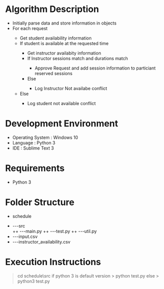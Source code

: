 # Algorithm Description

<ul>
    <li>Initially parse data and store information in objects</li>
    <li>For each request</li>
        <ul>
            <li>Get student availability information</li>
            <li>If student is available at the requested time</li>
                <ul>
                    <li>Get instructor availabity information</li>
                    <li>If Instructor sessions match and durations match</li>
                        <ul>
                            <li>Approve Request and add session information to particiant reserved sessions</li>
                        </ul>
                    <li>Else</li>
                        <ul>
                            <li>Log Instructor Not availabe conflict</li>
                        </ul>
                </ul>
            <li>Else</li>
                <ul>
                    <li>Log student not available conflict</li>
                </ul>
        </ul>

</ul>

# Development Environment

<ul>
    <li>Operating System : Windows 10</li>
    <li>Language : Python 3</li>
    <li>IDE : Sublime Text 3</li>
</ul>

# Requirements
<ul>
    <li>Python 3</li>
</ul>

# Folder Structure

* schedule<br/>
+ ---src<br/>
++ ---main.py
++ ---test.py
++ ---util.py
+ ---input.csv
+ ---instructor_availability.csv


# Execution Instructions

> cd schedule\src
if python 3 is default version
    > python test.py
else
    > python3 test.py

